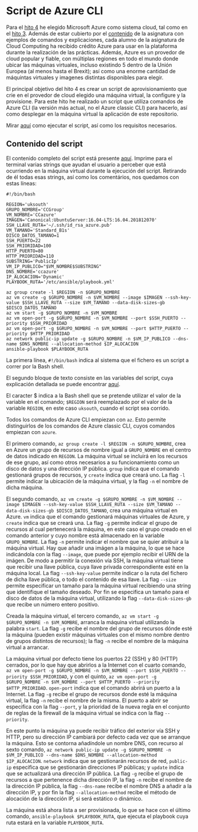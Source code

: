 # Script de Azure CLI

Para el [hito 4](https://github.com/migueldgoncalves/CCproj_1819/milestone/4) he elegido Microsoft Azure como sistema cloud, tal como en el [hito 3](https://github.com/migueldgoncalves/CCproj_1819/milestone/3). Además de estar cubierto por el [contenido](http://jj.github.io/CC/documentos/temas/Automatizando_cloud) de la asignatura con ejemplos de comandos y explicaciones, cada alumno de la asignatura de Cloud Computing ha recibido crédito Azure para usar en la plataforma durante la realización de las prácticas. Además, Azure es un provedor de cloud popular y fiable, con múltiplas regiones en todo el mundo donde ubicar las máquinas virtuales, incluso existindo 5 dentro de la Unión Europea (al menos hasta el Brexit); así como una enorme cantidad de máquintas virtuales y imagenes distintas disponibles para elegir.

El principal objetivo del hito 4 es crear un script de aprovisionamiento que crie en el provedor de cloud elegido una máquina virtual, la configure y la provisione. Para este hito he realizado un script que utiliza comandos de Azure CLI (la versión más actual, no el Azure classic CLI) para hacerlo, así como desplegar en la máquina virtual la aplicación de este repositorio.

Mirar [aquí](https://github.com/migueldgoncalves/CCproj_1819/blob/master/docs/provisionamiento_auto.md) como ejecutar el script, así como los requisitos necesarios.

## Contenido del script

El contenido completo del script está presente [aquí](https://github.com/migueldgoncalves/CCproj_1819/blob/master/acopio.sh). Imprime para el terminal varias strings que ayudan el usuario a perceber que está ocurriendo en la máquina virtual durante la ejecución del script. Retirando de él todas esas strings, así como los comentários, nos quedamos con estas líneas:

```
#!/bin/bash

REGION='uksouth'
GRUPO_NOMBRE='CCGroup'
VM_NOMBRE='CCazure'
IMAGEN='Canonical:UbuntuServer:16.04-LTS:16.04.201812070'
SSH_LLAVE_RUTA='~/.ssh/id_rsa_azure.pub'
VM_TAMANO='Standard_B1s'
DISCO_DATOS_TAMANO=1
SSH_PUERTO=22
SSH_PRIORIDAD=100
HTTP_PUERTO=80
HTTP_PRIORIDAD=110
SUBSTRING='PublicIp'
VM_IP_PUBLICO="$VM_NOMBRE$SUBSTRING"
DNS_NOMBRE='ccazure'
IP_ALOCACION='Dynamic'
PLAYBOOK_RUTA='/etc/ansible/playbook.yml'

az group create -l $REGION -n $GRUPO_NOMBRE
az vm create -g $GRUPO_NOMBRE -n $VM_NOMBRE --image $IMAGEN --ssh-key-value $SSH_LLAVE_RUTA --size $VM_TAMANO --data-disk-sizes-gb $DISCO_DATOS_TAMANO
az vm start -g $GRUPO_NOMBRE -n $VM_NOMBRE
az vm open-port -g $GRUPO_NOMBRE -n $VM_NOMBRE --port $SSH_PUERTO --priority $SSH_PRIORIDAD
az vm open-port -g $GRUPO_NOMBRE -n $VM_NOMBRE --port $HTTP_PUERTO --priority $HTTP_PRIORIDAD
az network public-ip update -g $GRUPO_NOMBRE -n $VM_IP_PUBLICO --dns-name $DNS_NOMBRE --allocation-method $IP_ALOCACION
ansible-playbook $PLAYBOOK_RUTA
```

La primera línea, `#!/bin/bash` indica al sistema que el fichero es un script a correr por la Bash shell.

El segundo bloque de texto consiste en las variables del script, cuya explicación detallada se puede encontrar [aquí]().

El caracter $ indica a la Bash shell que se pretende utilizar el valor de la variable en el comando; `$REGION` será reemplazado por el valor de la variable `REGION`, en este caso `uksouth`, cuando el script sea corrido.

Todos los comandos de Azure CLI empiezan con `az`. Esto permite distinguirlos de los comandos de Azure classic CLI, cuyos comandos empiezan con `azure`.

El primero comando, `az group create -l $REGION -n $GRUPO_NOMBRE`, crea en Azure un grupo de recursos de nombre igual a `GRUPO_NOMBRE` en el centro de datos indicado en `REGION`. La máquina virtual se incluirá en los recursos de ese grupo, así como otros necesarios a su funcionamiento como un disco de datos y una dirección IP pública. `group` indica que el comando gestionará grupos de recursos, y `create` indica que creará uno. La flag `-l` permite indicar la ubicación de la máquina virtual, y la flag `-n` el nombre de dicha máquina.

El segundo comando, `az vm create -g $GRUPO_NOMBRE -n $VM_NOMBRE --image $IMAGEN --ssh-key-value $SSH_LLAVE_RUTA --size $VM_TAMANO --data-disk-sizes-gb $DISCO_DATOS_TAMANO`, crea una máquina virtual en Azure. `vm` indica que el comando gestionará máquinas virtuales de Azure, y `create` indica que se creará una. La flag `-g` permite indicar el grupo de recursos al cual pertenecerá la máquina, en este caso el grupo creado en el comando anterior y cuyo nombre está almacenado en la variable `GRUPO_NOMBRE`. La flag `-n` permite indicar el nombre que se quier atribuir a la máquina virtual. Hay que añadir una imágen a la máquina, lo que se hace indicándola con la flag `--image`, que puede por ejemplo recibir el URN de la imágen. De modo a permitir la conexión vía SSH, la máquina virtual tiene que recibir una llave pública, cuya llave privada correspondiente esté en la máquina local. La flag `--ssh-key-value` permite indicar o la ruta del fichero de dicha llave pública, o todo el contenido de esa llave. La flag `--size` permite especificar un tamaño para la máquina virtual recibiendo una string que identifique el tamaño deseado. Por fin se especifica un tamaño para el disco de datos de la máquina virtual, utilizando la flag `--data-disk-sizes-gb` que recibe un número entero positivo.

Creada la máquina virtual, el tercero comando, `az vm start -g $GRUPO_NOMBRE -n $VM_NOMBRE`, arranca la máquina virtual utilizando la palabra `start`. La flag `-g` recibe el nombre del grupo de recursos dónde esté la máquina (pueden existir máquinas virtuales con el mismo nombre dentro de grupos distintos de recursos); la flag `-n` recibe el nombre de la máquina virtual a arrancar.

La máquina virtual por defecto tiene los puertos 22 (SSH) y 80 (HTTP) cerrados, por lo que hay que abrirlos a la Internet con el cuarto comando, `az vm open-port -g $GRUPO_NOMBRE -n $VM_NOMBRE --port $SSH_PUERTO --priority $SSH_PRIORIDAD`, y con el quinto, `az vm open-port -g $GRUPO_NOMBRE -n $VM_NOMBRE --port $HTTP_PUERTO --priority $HTTP_PRIORIDAD`. `open-port` indica que el comando abrirá un puerto a la Internet. La flag `-g` recibe el grupo de recursos donde esté la máquina virtual, la flag `-n` recibe el nombre de la misma. El puerto a abrir se especifica con la flag `--port`, y la prioridad de la nueva regla en el conjunto de reglas de la firewall de la máquina virtual se indica con la flag `--priority`.

En este punto la máquina ya puede recibir tráfico del exterior vía SSH y HTTP, pero su dirección IP cambiará por defecto cada vez que se arranque la máquina. Esto se contorna añadíndole un nombre DNS, con recurso al sexto comando, `az network public-ip update -g $GRUPO_NOMBRE -n $VM_IP_PUBLICO --dns-name $DNS_NOMBRE --allocation-method $IP_ALOCACION`. `network` indica que se gestionarán recursos de red, `public-ip` especifica que se gestionarán direcciones IP públicas; y `update` indica que se actualizará una dirección IP pública. La flag `-g` recibe el grupo de recursos a que pertenence dicha dirección IP, la flag `-n` recibe el nombre de la dirección IP pública, la flag `--dns-name` recibe el nombre DNS a añadir a la dirección IP, y por fin la flag `--allocation-method` recibe el método de alocación de la dirección IP, si será estático o dinámico.

La máquina está ahora lista a ser provisionada, lo que se hace con el último comando, `ansible-playbook $PLAYBOOK_RUTA`, que ejecuta el playbook cuya ruta estará en la variable `PLAYBOOK_RUTA`.

